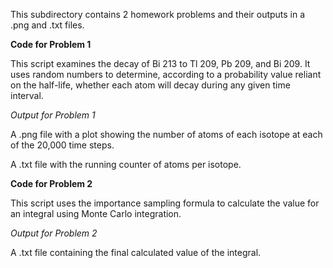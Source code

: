 This subdirectory contains 2 homework problems and their outputs in a .png and 
.txt files.

**Code for Problem 1**

This script examines the decay of Bi 213 to Tl 209, Pb 209, and Bi 209.  It
uses random numbers to determine, according to a probability value reliant on
the half-life, whether each atom will decay during any given time interval.

*Output for Problem 1*

A .png file with a plot showing the number of atoms of each isotope at each of
the 20,000 time steps.

A .txt file with the running counter of atoms per isotope.

**Code for Problem 2**

This script uses the importance sampling formula to calculate the value for an
integral using Monte Carlo integration.

*Output for Problem 2*

A .txt file containing the final calculated value of the integral.